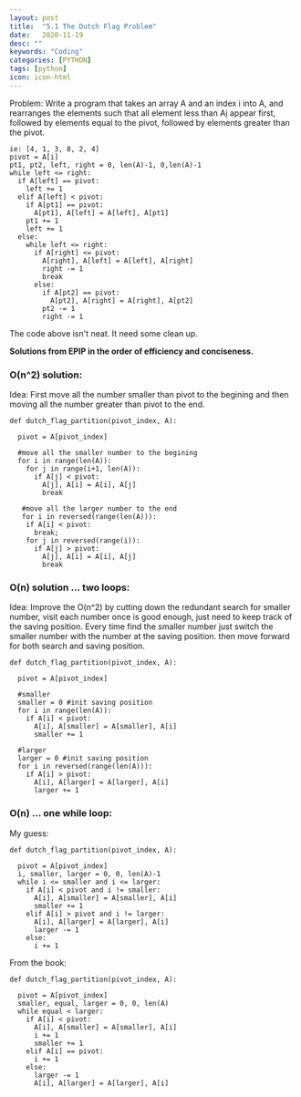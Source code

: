 ```yaml
---
layout: post
title:  "5.1 The Dutch Flag Problem"
date:   2020-11-19
desc: ""
keywords: "Coding"
categories: [PYTHON]
tags: [python]
icon: icon-html
---
```


Problem: Write a program that takes an array A and an index i into A, and rearranges the elements such that all element less than A[i](the "pivot") appear first, followed by elements equal to the pivot, followed by elements greater than the pivot.

```
ie: [4, 1, 3, 8, 2, 4]
pivot = A[i]
pt1, pt2, left, right = 0, len(A)-1, 0,len(A)-1
while left <= right:
  if A[left] == pivot:
    left += 1
  elif A[left] < pivot:
    if A[pt1] == pivot:
      A[pt1], A[left] = A[left], A[pt1]
    pt1 += 1
    left += 1
  else:
    while left <= right:
      if A[right] <= pivot:
        A[right], A[left] = A[left], A[right]
        right -= 1
        break
      else:
        if A[pt2] == pivot:
          A[pt2], A[right] = A[right], A[pt2]
        pt2 -= 1
        right -= 1
```

The code above isn't neat. It need some clean up.

__Solutions from EPIP in the order of efficiency and conciseness.__

### O(n^2) solution:
Idea: First move all the number smaller than pivot to the begining and then moving all the number greater than pivot to the end.

```
def dutch_flag_partition(pivot_index, A):
  
  pivot = A[pivot_index]
  
  #move all the smaller number to the begining
  for i in range(len(A)):
    for j in range(i+1, len(A)):
      if A[j] < pivot:
        A[j], A[i] = A[i], A[j]
        break
   
   #move all the larger number to the end
   for i in reversed(range(len(A))):
    if A[i] < pivot:
      break;
    for j in reversed(range(i)):
      if A[j] > pivot:
        A[j], A[i] = A[i], A[j]
        break
```

### O(n) solution ... two loops:
Idea: Improve the O(n^2) by cutting down the redundant search for smaller number, visit each number once is good enough, just need to keep track of the saving position. Every time find the smaller number just switch the smaller number with the number at the saving position. then move forward for both search and saving position.

```
def dutch_flag_partition(pivot_index, A):
  
  pivot = A[pivot_index]
  
  #smaller
  smaller = 0 #init saving position
  for i in range(len(A)):
    if A[i] < pivot:
      A[i], A[smaller] = A[smaller], A[i]
      smaller += 1
   
  #larger
  larger = 0 #init saving position
  for i in reversed(range(len(A))):
    if A[i] > pivot:
      A[i], A[larger] = A[larger], A[i]
      larger += 1
```


### O(n) ... one while loop:
My guess:
```
def dutch_flag_partition(pivot_index, A):
  
  pivot = A[pivot_index]
  i, smaller, larger = 0, 0, len(A)-1
  while i <= smaller and i <= larger:
    if A[i] < pivot and i != smaller:
      A[i], A[smaller] = A[smaller], A[i]
      smaller += 1
    elif A[i] > pivot and i != larger:
      A[i], A[larger] = A[larger], A[i]
      larger -= 1
    else:
      i += 1
```
From the book:
```
def dutch_flag_partition(pivot_index, A):
  
  pivot = A[pivot_index]
  smaller, equal, larger = 0, 0, len(A)
  while equal < larger:
    if A[i] < pivot:
      A[i], A[smaller] = A[smaller], A[i]
      i += 1
      smaller += 1
    elif A[i] == pivot:
      i += 1
    else:
      larger -= 1
      A[i], A[larger] = A[larger], A[i]
      
```

